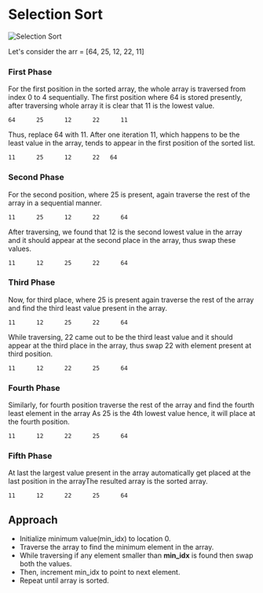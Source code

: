 # Selection Sort

<img src="https://media.geeksforgeeks.org/wp-content/cdn-uploads/20220203094305/Selection-Sort-Flowhchart.png" alt="Selection Sort">

Let's consider the arr = [64, 25, 12, 22, 11]

### First Phase
For the first position in the sorted array, the whole array is traversed from index 0 to 4 sequentially. The first position where 64 is stored presently, after traversing whole array it is clear that 11 is the lowest value.

```
64      25      12      22      11
```

Thus, replace 64 with 11. After one iteration 11, which happens to be the least value in the array, tends to appear in the first position of the sorted list.

```
11      25      12      22   64
```

### Second Phase 
For the second position, where 25 is present, again traverse the rest of the array in a sequential manner.

```
11      25      12      22      64
```

After traversing, we found that 12 is the second lowest value in the array and it should appear at the second place in the array, thus swap these values.
```
11      12      25      22      64
```

### Third Phase 
Now, for third place, where 25 is present again traverse the rest of the array and find the third least value present in the array.
```
11      12      25      22      64
```

While traversing, 22 came out to be the third least value and it should appear at the third place in the array, thus swap 22 with element present at third position.
```
11      12      22      25      64
```

### Fourth Phase 
Similarly, for fourth position traverse the rest of the array and find the fourth least element in the array As 25 is the 4th lowest value hence, it will place at the fourth position.

```
11      12      22      25      64
```

### Fifth Phase 
At last the largest value present in the array automatically get placed at the last position in the arrayThe resulted array is the sorted array.
```
11      12      22      25      64
```

## Approach 
- Initialize minimum value(min_idx) to location 0.
- Traverse the array to find the minimum element in the array.
- While traversing if any element smaller than **min_idx** is found then swap both the values.
- Then, increment min_idx to point to next element.
- Repeat until array is sorted.
